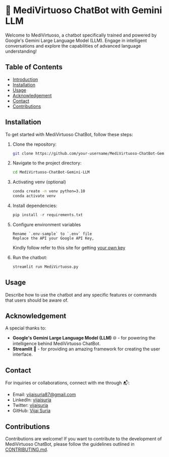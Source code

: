 # 🤖 MediVirtuoso ChatBot with Gemini LLM

Welcome to MediVirtuoso, a chatbot specifically trained and powered by Google's Gemini Large Language Model (LLM). Engage in intelligent conversations and explore the capabilities of advanced language understanding!

## Table of Contents

- [Introduction](#🤖-medivirtuoso-chatbot-with-gemini-llm)
- [Installation](#installation)
- [Usage](#usage)
- [Acknowledgement](#acknowledgement)
- [Contact](#contact)
- [Contributions](#contributions)

## Installation

To get started with MediVirtuoso ChatBot, follow these steps:

1. Clone the repository:

    ```bash
    git clone https://github.com/your-username/MediVirtuoso-ChatBot-Gemini-LLM.git
    ```

2. Navigate to the project directory:

    ```bash
    cd MediVirtuoso-ChatBot-Gemini-LLM
    ```

3. Activating venv (optional) 

    ```bash
    conda create -n venv python=3.10
    conda activate venv
    ```

4. Install dependencies:

    ```python
    pip install -r requirements.txt
    ```

5. Configure environment variables
    ```
    Rename `.env-sample` to `.env` file
    Replace the API your Google API Key, 
    ```
    Kindly follow refer to this site for getting [your own key](https://ai.google.dev/tutorials/setup)
    <br/>

6. Run the chatbot:

    ```bash
    streamlit run MediVirtuoso.py
    ```

## Usage

Describe how to use the chatbot and any specific features or commands that users should be aware of.

## Acknowledgement

A special thanks to:

- **Google's Gemini Large Language Model (LLM)** 🌐 - for powering the intelligence behind MediVirtuoso ChatBot.
- **Streamlit** 🚀 - for providing an amazing framework for creating the user interface.



## Contact

For inquiries or collaborations, connect with me through 📬:

- Email: [vijaisuria87@gmail.com](mailto:vijaisuria87@gmail.com)
- LinkedIn: [vijaisuria](https://www.linkedin.com/in/vijaisuria/)
- Twitter: [vijaisuria](https://twitter.com/vijaisuria)
- GitHub: [Vijai Suria](https://github.com/vijaisuria)

## Contributions

Contributions are welcome! If you want to contribute to the development of MediVirtuoso ChatBot, please follow the guidelines outlined in [CONTRIBUTING.md](CONTRIBUTING.md).





